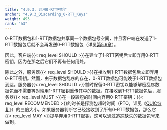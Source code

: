 ```yaml
---
title: "4.9.3. 弃用0-RTT密钥"
anchor: "4.9.3_Discarding_0-RTT_Keys"
weight: 493
rank: "h3"
---
```


0-RTT数据包和1-RTT数据包共享同一个数据包号空间，并且客户端在发送了1-RTT数据包后就不会再发送0-RTT数据包（详见[第5.6章](#5.6_Use_of_0-RTT_Keys)）。

因此，客户端{{< req_level SHOULD >}}在建立了1-RTT密钥后立即弃用0-RTT密钥，因为在那之后它们不再有任何用处。

除此之外，服务器{{< req_level SHOULD >}}在接收到1-RTT数据包后立即弃用0-RTT密钥。然而，由于数据包乱序的存在，0-RTT数据包可能晚于1-RTT数据包到达。服务器{{< req_level SHOULD >}}暂时保留0-RTT密钥以能够解密乱序数据包而不需要等对端用1-RTT密钥重传其中的数据。在接收到1-RTT数据包后，服务器{{< req_level MUST >}}在一段较短的时间内弃用0-RTT密钥；{{< req_level RECOMMENDED >}}的时长是探测包超时时间（PTO，详见《[QUIC恢复](../RFC9002_Chinese_Translation)》）的三倍大小。如果服务器判断它已经接收到了所有0-RTT数据包，那么它{{< req_level MAY >}}提早弃用0-RTT密钥，这可以通过追踪缺失的数据包号来做到。
